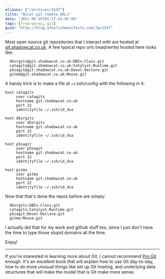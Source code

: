 ```yaml
---
aliases: ["/archives/1547"]
title: "Nicer git remote URLs"
date: "2011-05-25T01:17:41-05:00"
tags: [frew-warez, git]
guid: "http://blog.afoolishmanifesto.com/?p=1547"
---
```

Most open source git repositories that I interact with are hosted at [git.shadowcat.co.uk](http://git.shadowcat.co.uk). A few typical repo urls (read/write) hosted here looks like:

      dbsrgits@git.shadowcat.co.uk:DBIx-Class.git
      catagits@git.shadowcat.co.uk:Catalyst-Runtime.git
      p5sagit@git.shadowcat.co.uk:Devel-Declare.git
      gitmo@git.shadowcat.co.uk:Moose.git

A handy trick is to make a file at ~/.ssh/config with the following in it:

    host catagits
         user catagits
         hostname git.shadowcat.co.uk
         port 22
         identityfile ~/.ssh/id_dsa

    host dbsrgits
         user dbsrgits
         hostname git.shadowcat.co.uk
         port 22
         identityfile ~/.ssh/id_dsa

    host p5sagit
         user p5sagit
         hostname git.shadowcat.co.uk
         port 22
         identityfile ~/.ssh/id_dsa

    host gitmo
         user gitmo
         hostname git.shadowcat.co.uk
         port 22
         identityfile ~/.ssh/id_dsa

Now that that's done the repos before are simply:

      dbsrgits:DBIx-Class.git
      catagits:Catalyst-Runtime.git
      p5sagit:Devel-Declare.git
      gitmo:Moose.git

I actually did that for my work and github stuff too, since I just don't have the time to type those stupid domains all the time.

Enjoy!

---

If you're interested in learning more about Git, I cannot recommend
<a  href="https://www.amazon.com/gp/product/1484200772/ref=as_li_tl?ie=UTF8&camp=1789&creative=9325&creativeASIN=1484200772&linkCode=as2&tag=afoolishmanif-20&linkId=73f85964b6ab98ea870583701b7e77aa">Pro Git</a><img src="//ir-na.amazon-adsystem.com/e/ir?t=afoolishmanif-20&l=am2&o=1&a=1484200772" width="1" height="1" border="0" alt="" style="border:none !important; margin:0px !important;" />
enough.  It's an excellent book that will explain how to use Git day-to-day, how
to do more unusual things like set up Git hosting, and underlying data
structures that will make the model that is Git make more sense.
